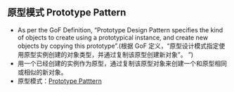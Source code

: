## 原型模式 Prototype Pattern
- As per the GoF Definition, “Prototype Design Pattern specifies the kind of objects to create using a prototypical instance, and create new objects by copying this prototype”.(根据 GoF 定义，“原型设计模式指定使用原型实例创建的对象类型，并通过复制该原型创建新对象”。 ”)
- 用一个已经创建的实例作为原型，通过复制该原型对象来创建一个和原型相同或相似的新对象。
- 原型模式：[Prototype Patttern](https://github.com/jack-ningtz/DesignPattern/tree/main/PrototypeDesignPattern/PrototypeDesignPattern.cs "Prototype  Design")



